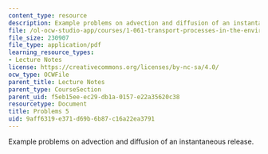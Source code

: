 ```yaml
---
content_type: resource
description: Example problems on advection and diffusion of an instantaneous release.
file: /ol-ocw-studio-app/courses/1-061-transport-processes-in-the-environment-fall-2008/9aff6319e371d69b6b87c16a22ea3791_problems5.pdf
file_size: 230907
file_type: application/pdf
learning_resource_types:
- Lecture Notes
license: https://creativecommons.org/licenses/by-nc-sa/4.0/
ocw_type: OCWFile
parent_title: Lecture Notes
parent_type: CourseSection
parent_uid: f5eb15ee-ec29-db1a-0157-e22a35620c38
resourcetype: Document
title: Problems 5
uid: 9aff6319-e371-d69b-6b87-c16a22ea3791
---
```

Example problems on advection and diffusion of an instantaneous release.